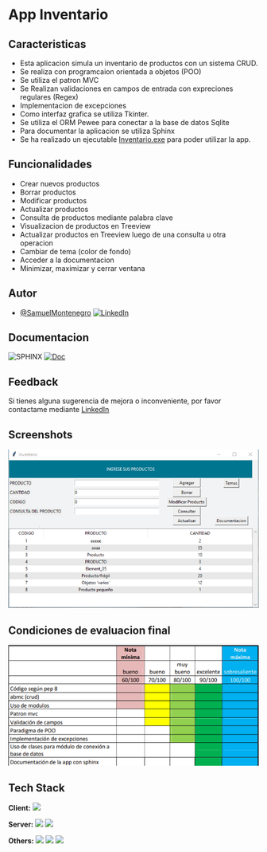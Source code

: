 
# App Inventario 

## Caracteristicas

- Esta aplicacion simula un inventario de productos con un sistema CRUD.
- Se realiza con programcaion orientada a objetos (POO)
- Se utiliza el patron MVC
- Se Realizan validaciones en campos de entrada con expreciones regulares (Regex)
- Implementacion de excepciones
- Como interfaz grafica se utiliza Tkinter.
- Se utiliza el ORM Pewee para conectar a la base de datos Sqlite
- Para documentar la aplicacion se utiliza Sphinx
- Se ha realizado un ejecutable [Inventario.exe](https://github.com/Samue1Montenegro/App_inventario_poo_orm/blob/main/Inventario.exe) para poder utilizar la app.    


## Funcionalidades

- Crear nuevos productos
- Borrar productos
- Modificar productos
- Actualizar productos
- Consulta de productos mediante palabra clave
- Visualizacion de productos en Treeview
- Actualizar productos en Treeview luego de una consulta u otra operacion
- Cambiar de tema (color de fondo)
- Acceder a la documentacion
- Minimizar, maximizar y cerrar ventana


## Autor

- [@SamuelMontenegro](https://github.com/Samue1Montenegro) [![LinkedIn](https://img.shields.io/badge/LinkedIn-1f425f.svg)](www.linkedin.com/in/-sm-)


## Documentacion

![SPHINX](https://img.shields.io/badge/Made%20with-Sphinx-1f425f.svg) [![Doc](https://img.shields.io/badge/Documentacion-1f425f.svg)](https://github.com/Samue1Montenegro/App_inventario_poo_orm/blob/main/docs/_build/html/index.html)


## Feedback

Si tienes alguna sugerencia de mejora o inconveniente, por favor contactame mediante  [LinkedIn](www.linkedin.com/in/-sm-)


## Screenshots

![App Screenshot](https://github.com/Samue1Montenegro/App_inventario_poo_orm/blob/main/imagen_app.png)


## Condiciones de evaluacion final

![App Screenshot](https://github.com/Samue1Montenegro/App_inventario_poo_orm/blob/main/condiciones.png)


## Tech Stack

**Client:**  <img height="50" src="https://user-images.githubusercontent.com/25181517/183423507-c056a6f9-1ba8-4312-a350-19bcbc5a8697.png"> 

**Server:** 
<img height="50" src="https://github.com/marwin1991/profile-technology-icons/assets/136815194/82df4543-236b-4e45-9604-5434e3faab17">  ![](https://img.shields.io/badge/PEEWE-000000?style=for-the-badge&logo=peewe&logoColor=white)

**Others:**
![](https://img.shields.io/badge/Visual_Studio_Code-0078D4?style=for-the-badge&logo=visual%20studio%20code&logoColor=white)
![](https://img.shields.io/badge/GIT-E44C30?style=for-the-badge&logo=git&logoColor=white)
![](https://img.shields.io/badge/SPHINX-4298B8?style=for-the-badge&logo=SPHINX&logoColor=white)
